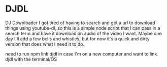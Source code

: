# DJDL
DJ Downloader
I got tired of having to search and get a url to download things using youtube-dl, so this is a simple node script that I can pass in a search term and have it download an audio of the video I want. Maybe one day I'll add a few bells and whistles, but for now it's a quick and dirty version that does what I need it to do.

need to run npm link djdl in case I'm on a new computer and want to link djdl with the terminal/OS
